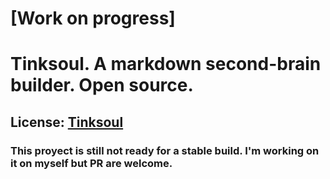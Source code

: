 # [Work on progress] 
# Tinksoul. A markdown second-brain builder. Open source.
## License: [Tinksoul](LICENSE.md)
### This proyect is still not ready for a stable build. I'm working on it on myself but PR are welcome.

